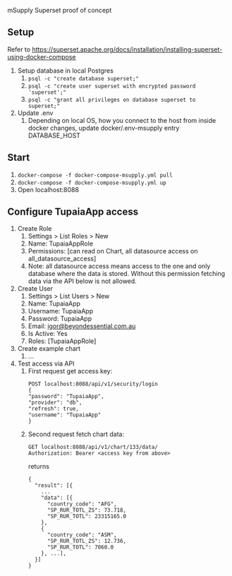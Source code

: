 mSupply Superset proof of concept

## Setup

Refer to https://superset.apache.org/docs/installation/installing-superset-using-docker-compose

1. Setup database in local Postgres
   1. `psql -c "create database superset;"`
   2. `psql -c "create user superset with encrypted password 'superset';"`
   3. `psql -c "grant all privileges on database superset to superset;"`
2. Update .env
   1. Depending on local OS, how you connect to the host from inside docker changes, update docker/.env-msupply entry DATABASE_HOST
   
## Start

1. `docker-compose -f docker-compose-msupply.yml pull`
2. `docker-compose -f docker-compose-msupply.yml up`
3. Open localhost:8088

## Configure TupaiaApp access

1. Create Role
   1. Settings > List Roles > New
   2. Name: TupaiaAppRole
   3. Permissions: [can read on Chart, all datasource access on all_datasource_access]
   4. Note: all datasource access means access to the one and only database where the data is stored. Without this permission fetching data via the API below is not allowed.
2. Create User
   1. Settings > List Users > New
   2. Name: TupaiaApp
   3. Username: TupaiaApp
   4. Password: TupaiaApp
   5. Email: igor@beyondessential.com.au
   6. Is Active: Yes
   7. Roles: [TupaiaAppRole]
3. Create example chart
   1. ...
4. Test access via API
   1. First request get access key:
       ```
       POST localhost:8088/api/v1/security/login
       {
       "password": "TupaiaApp",
       "provider": "db",
       "refresh": true,
       "username": "TupaiaApp"
       }
       ```
   2. Second request fetch chart data:
       ```
       GET localhost:8088/api/v1/chart/133/data/
       Authorization: Bearer <access key from above>
       ```
       returns
       ```
       {
         "result": [{
           ...
           "data": [{
             "country_code": "AFG",
             "SP_RUR_TOTL_ZS": 73.718,
             "SP_RUR_TOTL": 23315165.0
           },
           {
             "country_code": "ASM",
             "SP_RUR_TOTL_ZS": 12.736,
             "SP_RUR_TOTL": 7060.0
           }, ...],
         }]
       }
       ```